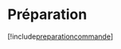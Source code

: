# Préparation

[!include[preparationcommande](preparation.preparationcommande.autogen.md)]























































